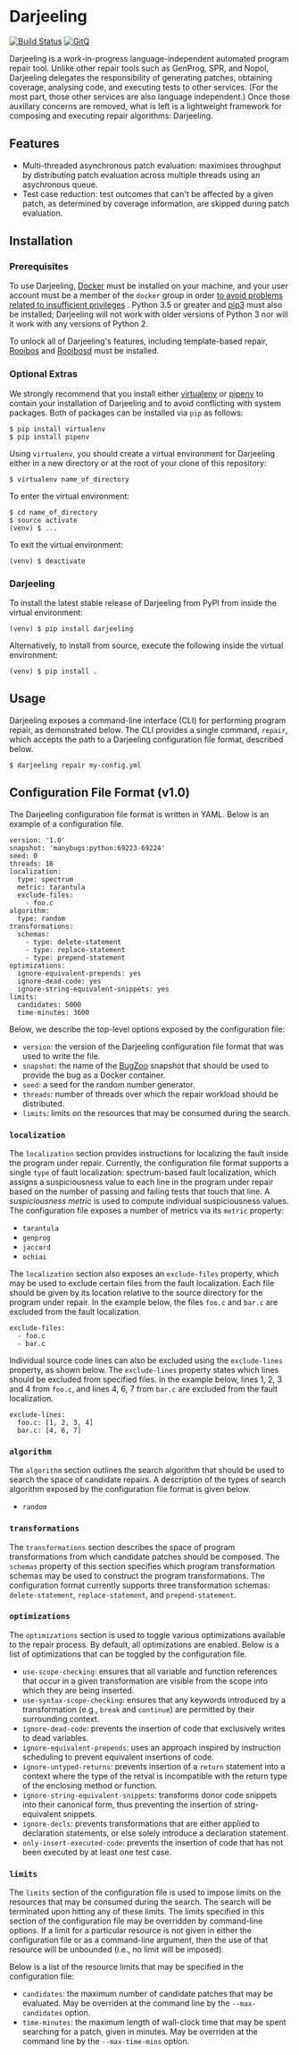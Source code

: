 # Darjeeling

[![Build Status](https://travis-ci.org/squaresLab/Darjeeling.svg?branch=master)](https://travis-ci.org/squaresLab/Darjeeling)
[![GitQ](https://gitq.com/badge.svg)](https://gitq.com/squaresLab/Darjeeling)

Darjeeling is a work-in-progress language-independent automated program repair
tool. Unlike other repair tools such as GenProg, SPR, and Nopol, Darjeeling
delegates the responsibility of generating patches, obtaining coverage,
analysing code, and executing tests to other services. (For the most part, those
other services are also language independent.)
Once those auxillary concerns are removed, what is left is a lightweight
framework for composing and executing repair algorithms: Darjeeling.


## Features

* Multi-threaded asynchronous patch evaluation: maximises throughput by
  distributing patch evaluation across multiple threads using an asychronous
  queue.
* Test case reduction: test outcomes that can't be affected by a given patch,
  as determined by coverage information, are skipped during patch evaluation.


## Installation

### Prerequisites

To use Darjeeling, 
[Docker](https://docs.docker.com/install/linux/docker-ce/ubuntu) must be
installed on your machine, and your user account must be a member of the
`docker` group in order [to avoid problems related to insufficient privileges](https://docs.docker.com/install/linux/linux-postinstall)
.
Python 3.5 or greater and [pip3](https://pip.pypa.io/en/stable/installing/)
must also be installed; Darjeeling will not work with older versions of Python
3 nor will it work with any versions of Python 2.

To unlock all of Darjeeling's features, including template-based repair,
[Rooibos](https://github.com/squaresLab/Rooibos) and
[Rooibosd](https://github.com/squaresLab/rooibosd) must be installed.

### Optional Extras

We strongly recommend that you install either
[virtualenv](https://virtualenv.pypa.io/en/stable/) or
[pipenv](https://pipenv.readthedocs.io/en/latest/) to contain your installation
of Darjeeling and to avoid conflicting with system packages. Both of packages
can be installed via `pip` as follows:

```
$ pip install virtualenv
$ pip install pipenv
```

Using `virtualenv`, you should create a virtual environment for Darjeeling
either in a new directory or at the root of your clone of this repository:

```
$ virtualenv name_of_directory
```

To enter the virtual environment:

```
$ cd name_of_directory
$ source activate
(venv) $ ...
```

To exit the virtual environment:

```
(venv) $ deactivate
```

### Darjeeling

To install the latest stable release of Darjeeling from PyPI from inside the
virtual environment:

```
(venv) $ pip install darjeeling
```

Alternatively, to install from source, execute the following inside the virtual
environment:

```
(venv) $ pip install .
```

## Usage

Darjeeling exposes a command-line interface (CLI) for performing program
repair, as demonstrated below. The CLI provides a single command, `repair`,
which accepts the path to a Darjeeling configuration file format, described
below.

```
$ darjeeling repair my-config.yml
```

## Configuration File Format (v1.0)

The Darjeeling configuration file format is written in YAML. Below is an
example of a configuration file.

```
version: '1.0'
snapshot: 'manybugs:python:69223-69224'
seed: 0
threads: 16
localization:
  type: spectrum
  metric: tarantula
  exclude-files:
    - foo.c
algorithm:
  type: random
transformations:
  schemas:
    - type: delete-statement
    - type: replace-statement
    - type: prepend-statement
optimizations:
  ignore-equivalent-prepends: yes
  ignore-dead-code: yes
  ignore-string-equivalent-snippets: yes
limits:
  candidates: 5000
  time-minutes: 3600
```

Below, we describe the top-level options exposed by the configuration file:

* `version`: the version of the Darjeeling configuration file format
  that was used to write the file.
* `snapshot`: the name of the [BugZoo](https://github.com/squaresLab/BugZoo)
  snapshot that should be used to provide the bug as a Docker container.
* `seed`: a seed for the random number generator.
* `threads`: number of threads over which the repair workload should be
  distributed.
* `limits`: limits on the resources that may be consumed during the search.

### `localization`

The `localization` section provides instructions for localizing the fault
inside the program under repair. Currently, the configuration file
format supports a single `type` of fault localization: spectrum-based fault
localization, which assigns a suspiciousness value to each line in
the program under repair based on the number of passing and failing tests
that touch that line. A *suspiciousness metric* is used to compute
individual suspiciousness values. The configuration file exposes a number of
metrics via its `metric` property:

* `tarantula`
* `genprog`
* `jaccard`
* `ochiai`

The `localization` section also exposes an `exclude-files` property, which may
be used to exclude certain files from the fault localization. Each file should
be given by its location relative to the source directory for the program
under repair.
In the example below, the files `foo.c` and `bar.c` are excluded from the fault
localization.

```
exclude-files:
  - foo.c
  - bar.c
```

Individual source code lines can also be excluded using the `exclude-lines`
property, as shown below. The `exclude-lines` property states which lines should
be excluded from specified files. In the example below, lines 1, 2, 3 and 4 from
`foo.c`, and lines 4, 6, 7 from `bar.c` are excluded from the fault
localization.

```
exclude-lines:
  foo.c: [1, 2, 3, 4]
  bar.c: [4, 6, 7]
```


### `algorithm`

The `algorithm` section outlines the search algorithm that should be used
to search the space of candidate repairs. A description of the types of
search algorithm exposed by the configuration file format is given below.

* `random`

### `transformations`

The `transformations` section describes the space of program transformations
from which candidate patches should be composed. The `schemas` property of
this section specifies which program transformation schemas may be used to
construct the program transformations. The configuration format currently
supports three transformation schemas: `delete-statement`,
`replace-statement`, and `prepend-statement`.

### `optimizations`

The `optimizations` section is used to toggle various optimizations available
to the repair process. By default, all optimizations are enabled. Below is a
list of optimizations that can be toggled by the configuration file.

* `use-scope-checking`: ensures that all variable and function references
  that occur in a given transformation are visible from the scope into
  which they are being inserted.
* `use-syntax-scope-checking`: ensures that any keywords introduced by a
  transformation (e.g., `break` and `continue`) are permitted by their
  surrounding context.
* `ignore-dead-code`: prevents the insertion of code that exclusively
  writes to dead variables.
* `ignore-equivalent-prepends`: uses an approach inspired by
  instruction scheduling to prevent equivalent insertions of code.
* `ignore-untyped-returns`: prevents insertion of a `return` statement into
  a context where the type of the retval is incompatible with the return type
  of the enclosing method or function.
* `ignore-string-equivalent-snippets`: transforms donor code snippets into
  their canonical form, thus preventing the insertion of string-equivalent
  snippets.
* `ignore-decls`: prevents transformations that are either applied to declaration
  statements, or else solely introduce a declaration statement.
* `only-insert-executed-code`: prevents the insertion of code that has not been
  executed by at least one test case.

### `limits`

The `limits` section of the configuration file is used to impose limits on the
resources that may be consumed during the search. The search will be terminated
upon hitting any of these limits. The limits specified in this section of the
configuration file may be overridden by command-line options. If a limit for
a particular resource is not given in either the configuration file or as a
command-line argument, then the use of that resource will be unbounded (i.e.,
no limit will be imposed).

Below is a list of the resource limits that may be specified in the
configuration file:

* `candidates`: the maximum number of candidate patches that may be evaluated.
  May be overriden at the command line by the `--max-candidates` option.
* `time-minutes`: the maximum length of wall-clock time that may be spent
  searching for a patch, given in minutes.
  May be overriden at the command line by the `--max-time-mins` option.
